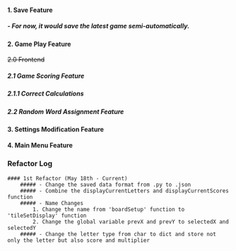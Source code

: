 #### 1. Save Feature
##### - For now, it would save the latest game semi-automatically.
#### 2. Game Play Feature
~~2.0 Frontend~~
##### 2.1 Game Scoring Feature 
##### 2.1.1 Correct Calculations
##### 2.2 Random Word Assignment Feature
#### 3. Settings Modification Feature
#### 4. Main Menu Feature


### Refactor Log
	#### 1st Refactor (May 18th - Current)
		##### - Change the saved data format from .py to .json
		##### - Combine the displayCurrentLetters and displayCurrentScores function
		##### - Name Changes 
			1. Change the name from 'boardSetup' function to 'tileSetDisplay' function
			2. Change the global variable prevX and prevY to selectedX and selectedY
		##### - Change the letter type from char to dict and store not only the letter but also score and multiplier
